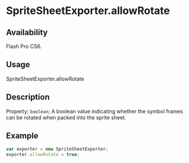 # SpriteSheetExporter.allowRotate

## Availability

Flash Pro CS6.

## Usage

SpriteSheetExporter.allowRotate

## Description

Property; `boolean`; A boolean value indicating whether the symbol frames can be rotated when packed into the sprite sheet.

## Example

```javascript
var exporter = new SpriteSheetExporter;
exporter.allowRotate = true;
```

